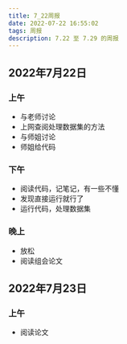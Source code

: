 ```yaml
---
title: 7_22周报
date: 2022-07-22 16:55:02
tags: 周报
description: 7.22 至 7.29 的周报
---
```


## 2022年7月22日

### 上午

- 与老师讨论
- 上网查阅处理数据集的方法
- 与师姐讨论
- 师姐给代码

### 下午

- 阅读代码，记笔记，有一些不懂
- 发现直接运行就行了
- 运行代码，处理数据集

### 晚上

- 放松
- 阅读组会论文

## 2022年7月23日

### 上午

- 阅读论文
